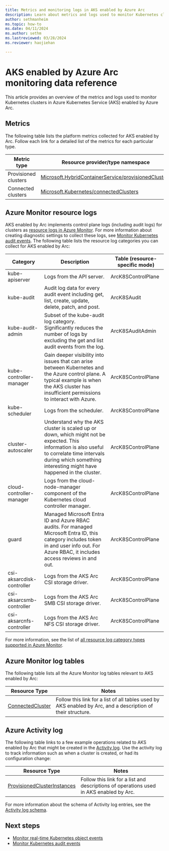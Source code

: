 ```yaml
---
title: Metrics and monitoring logs in AKS enabled by Azure Arc
description: Learn about metrics and logs used to monitor Kubernetes clusters in AKS enabled by Azure Arc.
author: sethmanheim
ms.topic: how-to
ms.date: 04/11/2024
ms.author: sethm 
ms.lastreviewed: 03/28/2024
ms.reviewer: haojiehan

---
```


# AKS enabled by Azure Arc monitoring data reference

This article provides an overview of the metrics and logs used to monitor Kubernetes clusters in Azure Kubernetes Service (AKS) enabled by Azure Arc.

## Metrics

The following table lists the platform metrics collected for AKS enabled by Arc. Follow each link for a detailed list of the metrics for each particular type.

| Metric type           | Resource provider/type namespace                       |
|-----------------------|--------------------------------------------------------|
| Provisioned clusters  | [Microsoft.HybridContainerService/provisionedClusters](/azure/azure-monitor/reference/supported-metrics/microsoft-hybridcontainerservice-provisionedclusters-metrics)   |
| Connected clusters    | [Microsoft.Kubernetes/connectedClusters](/azure/azure-monitor/reference/supported-metrics/microsoft-kubernetes-connectedclusters-metrics)                 |

## Azure Monitor resource logs

AKS enabled by Arc implements control plane logs (including audit logs) for clusters as [resource logs in Azure Monitor](/azure/azure-monitor/essentials/resource-logs). For more information about creating diagnostic settings to collect these logs, see [Monitor Kubernetes audit events](/azure/aks/hybrid/kubernetes-monitor-audit-events). The following table lists the resource log categories you can collect for AKS enabled by Arc:

| Category                   | Description                                                                                                                                                                                                   | Table (resource-specific mode)  |
|----------------------------|---------------------------------------------------------------------------------------------------------------------------------------------------------------------------------------------------------------|---------------------------------|
| kube-apiserver             | Logs from the API server.                                                                                                                                                                                     | ArcK8SControlPlane             |
| kube-audit                 | Audit log data for every audit event including get, list, create, update, delete, patch, and post.                                                                                                            | ArcK8SAudit                     |
| kube-audit-admin           | Subset of the kube-audit log category. Significantly reduces the number of logs by excluding the get and list audit events from the log.                                                                      | ArcK8SAuditAdmin                |
| kube-controller-manager    | Gain deeper visibility into issues that can arise between Kubernetes and the Azure control plane. A typical example is when the AKS cluster has insufficient permissions to interact with Azure.                     | ArcK8SControlPlane              |
| kube-scheduler             | Logs from the scheduler.                                                                                                                                                                                      | ArcK8SControlPlane             |
| cluster-autoscaler         | Understand why the AKS cluster is scaled up or down, which might not be expected. This information is also useful to correlate time intervals during which something interesting might have happened in the cluster.  | ArcK8SControlPlane              |
| cloud-controller-manager   | Logs from the cloud-node-manager component of the Kubernetes cloud controller manager.                                                                                                                        | ArcK8SControlPlane              |
| guard                      | Managed Microsoft Entra ID and Azure RBAC audits. For managed Microsoft Entra ID, this category includes token in and user info out. For Azure RBAC, it includes access reviews in and out.                   | ArcK8SControlPlane              |
| csi-aksarcdisk-controller  | Logs from the AKS Arc CSI storage driver.                                                                                                                                                                     | ArcK8SControlPlane             |
| csi-aksarcsmb-controller   | Logs from the AKS Arc SMB CSI storage driver.                                                                                                                                                                 | ArcK8SControlPlane             |
| csi-aksarcnfs-controller   | Logs from the AKS Arc NFS CSI storage driver.                                                                                                                                                                 | ArcK8SControlPlane             |

For more information, see the list of [all resource log category types supported in Azure Monitor](/azure/azure-monitor/essentials/resource-logs-schema).

## Azure Monitor log tables

The following table lists all the Azure Monitor log tables relevant to AKS enabled by Arc:

| Resource Type     | Notes                                                                                            |
|-------------------|--------------------------------------------------------------------------------------------------|
| [ConnectedCluster](/azure/azure-monitor/reference/tables/tables-resourcetype#azure-arc-enabled-kubernetes)  | Follow this link for a list of all tables used by AKS enabled by Arc, and a description of their structure.  |

## Azure Activity log

The following table links to a few example operations related to AKS enabled by Arc that might be created in the [Activity log](/azure/azure-monitor/essentials/activity-log-insights). Use the activity log to track information such as when a cluster is created, or had its configuration change:

| Resource Type                | Notes                                                                            |
|------------------------------|----------------------------------------------------------------------------------|
| [ProvisionedClusterInstances](/rest/api/hybridcontainer/provisioned-cluster-instances)  | Follow this link for a list and descriptions of operations used in AKS enabled by Arc.  |

For more information about the schema of Activity log entries, see the [Activity log schema](/azure/azure-monitor/essentials/activity-log-schema).

## Next steps

- [Monitor real-time Kubernetes object events](kubernetes-monitor-object-events.md)
- [Monitor Kubernetes audit events](kubernetes-monitor-audit-events.md)
